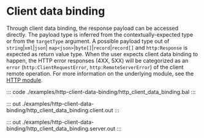 # Client data binding

Through client data binding, the response payload can be accessed directly. The payload type is inferred from the
contextually-expected type or from the `targetType` argument. A possible payload type out of `string`|`xml`|`json`|
`map<json>`|`byte[]`|`record`|`record[]` and `http:Response` is expected as return value type.
When the user expects client data binding to happen, the HTTP error responses (4XX, 5XX) will be categorized
as an `error` (`http:ClientRequestError`, `http:RemoteServerError`) of the client remote operation.
For more information on the underlying module,
see the [HTTP module](https://docs.central.ballerina.io/ballerina/http/latest/).

::: code ./examples/http-client-data-binding/http_client_data_binding.bal :::

::: out ./examples/http-client-data-binding/http_client_data_binding.client.out :::

::: out ./examples/http-client-data-binding/http_client_data_binding.server.out :::